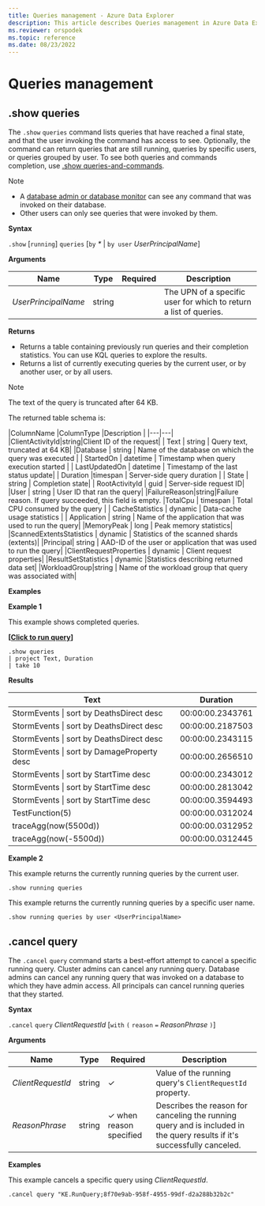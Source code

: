 ```yaml
---
title: Queries management - Azure Data Explorer
description: This article describes Queries management in Azure Data Explorer.
ms.reviewer: orspodek
ms.topic: reference
ms.date: 08/23/2022
---
```

# Queries management

## .show queries

The `.show` `queries` command lists queries that have reached a final state, and that the user invoking the command has access to see. Optionally, the command can return queries that are still running, queries by specific users, or queries grouped by user. To see both queries and commands completion, use [.show queries-and-commands](commands-and-queries.md).

> [!NOTE]
>
> - A [database admin or database monitor](../management/access-control/role-based-authorization.md) can see any command that was invoked on their database.
> - Other users can only see queries that were invoked by them.

**Syntax**

`.show` [`running`] `queries` [`by` *\** | `by user` *UserPrincipalName*]

**Arguments**

| Name | Type | Required | Description |
|--|--|--|--|
| *UserPrincipalName* | string |  |  The UPN of a specific user for which to return a list of queries. |

**Returns**

- Returns a table containing previously run queries and their completion statistics. You can use KQL queries to explore the results.
- Returns a list of currently executing queries by the current user, or by another user, or by all users.

> [!NOTE]
> The text of the query is truncated after 64 KB.

The returned table schema is:

|ColumnName |ColumnType |Description |
|---|---|
|ClientActivityId|string|Client ID of the request|
| Text | string | Query text, truncated at 64 KB|
|Database | string | Name of the database on which the query was executed |
| StartedOn | datetime | Timestamp when query execution started |
| LastUpdatedOn | datetime | Timestamp of the last status update|
| Duration |timespan | Server-side query duration |
| State | string | Completion state|
| RootActivityId | guid | Server-side request ID|
|User | string | User ID that ran the query|
|FailureReason|string|Failure reason. If query succeeded, this field is empty.
|TotalCpu | timespan | Total CPU consumed by the query |
| CacheStatistics | dynamic | Data-cache usage statistics |
| Application | string | Name of the application that was used to run the query|
|MemoryPeak | long | Peak memory statistics|
|ScannedExtentsStatistics | dynamic | Statistics of the scanned shards (extents)|
|Principal| string | AAD-ID of the user or application that was used to run the query|
|ClientRequestProperties | dynamic | Client request properties|
|ResultSetStatistics | dynamic |Statistics describing returned data set|
|WorkloadGroup|string | Name of the workload group that query was associated with|

**Examples**

**Example 1**

This example shows completed queries.

**\[**[**Click to run query**](https://dataexplorer.azure.com/clusters/kvc6bc487453a064d3c9de.northeurope/databases/NewDatabase1?query=H4sIAAAAAAAAA9MrzsgvVygsTS3KTC1W4OWqUSgoys9KTS5RCEmtKNFRcCktSizJzM8DyZQkZqcqGBoAAA0BJaEzAAAA)**\]**

```kusto
.show queries 
| project Text, Duration
| take 10
```

 **Results**

| Text | Duration |
|--|--|
| StormEvents &#124; sort by DeathsDirect desc | 00:00:00.2343761 |
| StormEvents &#124; sort by DeathsDirect desc | 00:00:00.2187503 |
| StormEvents &#124; sort by DeathsDirect desc | 00:00:00.2343115 |
| StormEvents &#124; sort by DamageProperty desc | 00:00:00.2656510 |
| StormEvents &#124; sort by StartTime desc | 00:00:00.2343012 |
| StormEvents &#124; sort by StartTime desc | 00:00:00.2813042 |
| StormEvents &#124; sort by StartTime desc | 00:00:00.3594493 |
| TestFunction(5) | 00:00:00.0312024 |
| traceAgg(now(5500d)) | 00:00:00.0312952 |
| traceAgg(now(-5500d)) | 00:00:00.0312445 |

**Example 2**

This example returns the currently running queries by the current user.

```kusto
.show running queries 
```

This example returns the currently running queries by a specific user name.

```kusto
.show running queries by user <UserPrincipalName>
```

## .cancel query

The `.cancel` `query` command starts a best-effort attempt to cancel a specific running query. Cluster admins can cancel any running query. Database admins can cancel any running query that was invoked on a database to which they have admin access. All principals can cancel running queries that they started.

**Syntax**

`.cancel` `query` *ClientRequestId* [`with` `(` `reason` `=` *ReasonPhrase* `)`]

**Arguments**

| Name | Type | Required | Description |
|--|--|--|--|
| *ClientRequestId* | string | &check; | Value of the running query's `ClientRequestId` property. |
| *ReasonPhrase* | string | &check; when reason specified | Describes the reason for canceling the running query and is included in the query results if it's successfully canceled. |

**Examples**

This example cancels a specific query using *ClientRequestId*.

```kusto
.cancel query "KE.RunQuery;8f70e9ab-958f-4955-99df-d2a288b32b2c"
```
